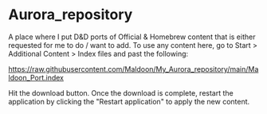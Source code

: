 # Aurora_repository
A place where I put D&amp;D ports of Official &amp; Homebrew content that is either requested for me to do / want to add.
To use any content here, go to Start > Additional Content > Index files and past the following:

https://raw.githubusercontent.com/Maldoon/My_Aurora_repository/main/Maldoon_Port.index


Hit the download button. Once the download is complete, restart the application by clicking the "Restart application" to apply the new content.

